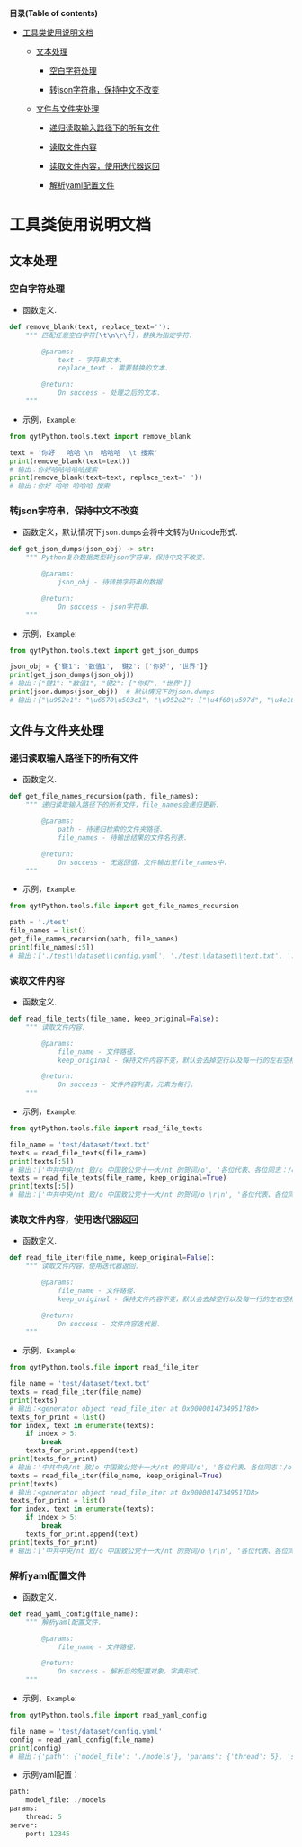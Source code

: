 **目录(Table of contents)**

- [工具类使用说明文档](#工具类使用说明文档)

  - [文本处理](#文本处理)

    - [空白字符处理](#空白字符处理)

    - [转json字符串，保持中文不改变](#转json字符串，保持中文不改变)

  - [文件与文件夹处理](#文件与文件夹处理)

    - [递归读取输入路径下的所有文件](#递归读取输入路径下的所有文件)

    - [读取文件内容](#读取文件内容)

    - [读取文件内容，使用迭代器返回](#读取文件内容，使用迭代器返回)

    - [解析yaml配置文件](#解析yaml配置文件)


# 工具类使用说明文档

## 文本处理

### 空白字符处理

- 函数定义.

~~~python
def remove_blank(text, replace_text=''):
    """ 匹配任意空白字符[\t\n\r\f]，替换为指定字符.

        @params:
            text - 字符串文本.
            replace_text - 需要替换的文本.

        @return:
            On success - 处理之后的文本.
    """
~~~

- 示例，`Example`:

~~~python
from qytPython.tools.text import remove_blank

text = '你好   哈哈 \n  哈哈哈  \t 搜索'
print(remove_blank(text=text))  
# 输出：你好哈哈哈哈哈搜索
print(remove_blank(text=text, replace_text=' '))  
# 输出：你好 哈哈 哈哈哈 搜索
~~~

### 转json字符串，保持中文不改变

- 函数定义，默认情况下`json.dumps`会将中文转为Unicode形式.

~~~python
def get_json_dumps(json_obj) -> str:
    """ Python复杂数据类型转json字符串，保持中文不改变.

        @params:
            json_obj - 待转换字符串的数据.

        @return:
            On success - json字符串.
    """
~~~

- 示例，`Example`:

~~~python
from qytPython.tools.text import get_json_dumps

json_obj = {'键1': '数值1', '键2': ['你好', '世界']}
print(get_json_dumps(json_obj))
# 输出：{"键1": "数值1", "键2": ["你好", "世界"]}
print(json.dumps(json_obj))  # 默认情况下的json.dumps
# 输出：{"\u952e1": "\u6570\u503c1", "\u952e2": ["\u4f60\u597d", "\u4e16\u754c"]}
~~~

## 文件与文件夹处理

### 递归读取输入路径下的所有文件

- 函数定义.

~~~python
def get_file_names_recursion(path, file_names):
    """ 递归读取输入路径下的所有文件，file_names会递归更新.

        @params:
            path - 待递归检索的文件夹路径.
            file_names - 待输出结果的文件名列表.

        @return:
            On success - 无返回值，文件输出至file_names中.
    """
~~~

- 示例，`Example`:

~~~python
from qytPython.tools.file import get_file_names_recursion

path = './test'
file_names = list()
get_file_names_recursion(path, file_names)
print(file_names[:5])
# 输出：['./test\\dataset\\config.yaml', './test\\dataset\\text.txt', './test\\test_tools\\test_file.py', './test\\test_tools\\test_text.py']
~~~

### 读取文件内容

- 函数定义.

~~~python
def read_file_texts(file_name, keep_original=False):
    """ 读取文件内容.

        @params:
            file_name - 文件路径.
            keep_original - 保持文件内容不变，默认会去掉空行以及每一行的左右空格.

        @return:
            On success - 文件内容列表，元素为每行.
    """
~~~

- 示例，`Example`:

~~~python
from qytPython.tools.file import read_file_texts

file_name = 'test/dataset/text.txt'
texts = read_file_texts(file_name)
print(texts[:5])
# 输出：['中共中央/nt 致/o 中国致公党十一大/nt 的贺词/o', '各位代表、各位同志：/o', '中国共产党中央委员会/nt', '１９９７年１１月１日/o', '（/o 新华社/nt 北京/ns １１月１日电）/o']
texts = read_file_texts(file_name, keep_original=True)
print(texts[:5])
# 输出：['中共中央/nt 致/o 中国致公党十一大/nt 的贺词/o \r\n', '各位代表、各位同志：/o \r\n', '中国共产党中央委员会/nt \r\n', '１９９７年１１月１日/o \r\n', '（/o 新华社/nt 北京/ns １１月１日电）/o ']
~~~

### 读取文件内容，使用迭代器返回

- 函数定义.

~~~python
def read_file_iter(file_name, keep_original=False):
    """ 读取文件内容，使用迭代器返回.

        @params:
            file_name - 文件路径.
            keep_original - 保持文件内容不变，默认会去掉空行以及每一行的左右空格.

        @return:
            On success - 文件内容迭代器.
    """
~~~

- 示例，`Example`:

~~~python
from qytPython.tools.file import read_file_iter

file_name = 'test/dataset/text.txt'
texts = read_file_iter(file_name)
print(texts)
# 输出：<generator object read_file_iter at 0x0000014734951780>
texts_for_print = list()
for index, text in enumerate(texts):
    if index > 5:
        break
    texts_for_print.append(text)
print(texts_for_print)
# 输出：'中共中央/nt 致/o 中国致公党十一大/nt 的贺词/o', '各位代表、各位同志：/o', '中国共产党中央委员会/nt', '１９９７年１１月１日/o', '（/o 新华社/nt 北京/ns １１月１日电）/o']
texts = read_file_iter(file_name, keep_original=True)
print(texts)
# 输出：<generator object read_file_iter at 0x00000147349517D8>
texts_for_print = list()
for index, text in enumerate(texts):
    if index > 5:
        break
    texts_for_print.append(text)
print(texts_for_print)
# 输出：['中共中央/nt 致/o 中国致公党十一大/nt 的贺词/o \r\n', '各位代表、各位同志：/o \r\n', '中国共产党中央委员会/nt \r\n', '１９９７年１１月１日/o \r\n', '（/o 新华社/nt 北京/ns １１月１日电）/o ']
~~~

### 解析yaml配置文件

- 函数定义.

~~~python
def read_yaml_config(file_name):
    """ 解析yaml配置文件.

        @params:
            file_name - 文件路径.

        @return:
            On success - 解析后的配置对象，字典形式.
    """
~~~

- 示例，`Example`:

~~~python
from qytPython.tools.file import read_yaml_config

file_name = 'test/dataset/config.yaml'
config = read_yaml_config(file_name)
print(config)
# 输出：{'path': {'model_file': './models'}, 'params': {'thread': 5}, 'server': {'port': 12345}}
~~~

- 示例yaml配置：

~~~python
path:
    model_file: ./models
params:
    thread: 5
server:
    port: 12345
~~~
